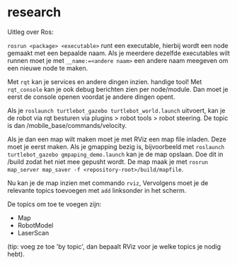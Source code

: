 # research

Uitleg over Ros:

`rosrun <package> <executable>` runt een executable, hierbij wordt een node gemaakt met een bepaalde naam. Als je meerdere dezelfde executables wilt runnen moet je met `__name:=<andere naam>` een andere naam meegeven om een nieuwe node te maken.

Met `rqt` kan je services en andere dingen inzien. handige tool!
Met `rqt_console` kan je ook debug berichten zien per node/module. Dan moet je eerst de console openen voordat je andere dingen opent.

Als je `roslaunch turtlebot_gazebo turtlebot_world.launch` uitvoert, kan je de robot via rqt besturen via plugins > robot tools > robot steering. De topic is dan /mobile_base/commands/velocity.

Als je dan een map wilt maken moet je met RViz een map file inladen. Deze moet je eerst maken.
Als je gmapping bezig is, bijvoorbeeld met `roslaunch turtlebot_gazebo gmpaping_demo.launch` kan je de map opslaan. Doe dit in /build zodat het niet mee gepusht wordt.
De map maak je met `rosrun map_server map_saver -f <repository-root>/build/mapfile`.

Nu kan je de map inzien met commando `rviz`, Vervolgens moet je de relevante topics toevoegen met `add` linksonder in het scherm.

De topics om toe te voegen zijn:
  - Map
  - RobotModel
  - LaserScan

(tip: voeg ze toe 'by topic', dan bepaalt RViz voor je welke topics je nodig hebt).
